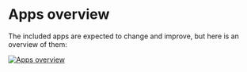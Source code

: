 # Apps overview

The included apps are expected to change and improve, but here is an overview of them:

[![Apps overview](https://img.youtube.com/vi/F9Zp6oM2KYs/0.jpg)](https://www.youtube.com/watch?v=F9Zp6oM2KYs)